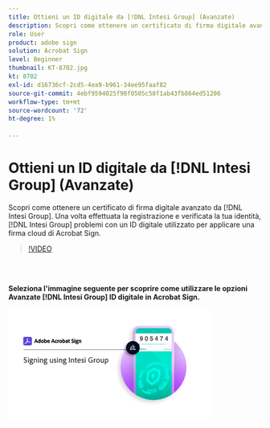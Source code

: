 ```yaml
---
title: Ottieni un ID digitale da [!DNL Intesi Group] (Avanzate)
description: Scopri come ottenere un certificato di firma digitale avanzato da [!DNL Intesi Group]
role: User
product: adobe sign
solution: Acrobat Sign
level: Beginner
thumbnail: KT-8702.jpg
kt: 8702
exl-id: d16736cf-2cd5-4ea9-b961-34ee95faaf82
source-git-commit: 4ebf9594025f98f0505c58f1ab43fb864ed51206
workflow-type: tm+mt
source-wordcount: '72'
ht-degree: 1%

---
```


# Ottieni un ID digitale da [!DNL Intesi Group] (Avanzate)

Scopri come ottenere un certificato di firma digitale avanzato da [!DNL Intesi Group]. Una volta effettuata la registrazione e verificata la tua identità, [!DNL Intesi Group] problemi con un ID digitale utilizzato per applicare una firma cloud di Acrobat Sign.

>[!VIDEO](https://video.tv.adobe.com/v/337065?quality=12&learn=on&hidetitle=true)

<br> 

**Seleziona l&#39;immagine seguente per scoprire come utilizzare le opzioni Avanzate [!DNL Intesi Group] ID digitale in Acrobat Sign.**

[![immagini](assets/IntesiSign_400.png)](intesi-sign.md)
